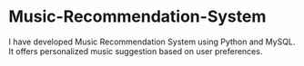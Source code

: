 # Music-Recommendation-System
I have developed Music Recommendation System using Python and MySQL. It offers personalized music suggestion based on user preferences.
